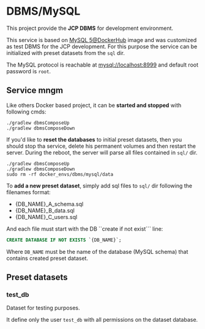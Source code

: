 # DBMS/MySQL

This project provide the **JCP DBMS** for development environment.

This service is based on [MySQL 5@DockerHub](https://hub.docker.com/_/mysql) image
and was customized as test DBMS for the JCP development. For this purpose the
service can be initialized with preset datasets from the ```sql``` dir.

The MySQL protocol is reachable at [mysql://localhost:8999]() and default root
password is ```root```.

## Service mngm

Like others Docker based project, it can be **started and stopped** with following cmds:
```shell script
./gradlew dbmsComposeUp
./gradlew dbmsComposeDown
```

If you'd like to **reset the databases** to initial preset datasets, then
you should stop tha service, delete his permanent volumes and then restart the
server. During the reboot, the server will parse all files contained in
```sql/``` dir.

```shell script
./gradlew dbmsComposeUp
./gradlew dbmsComposeDown
sudo rm -rf docker_envs/dbms/mysql/data
```

To **add a new preset dataset**, simply add sql files to ```sql/``` dir following
the filenames format:
* {DB_NAME}_A_schema.sql
* {DB_NAME}_B_data.sql
* {DB_NAME}_C_users.sql

And each file must start with the DB ``create if not exist``` line:
```sql
CREATE DATABASE IF NOT EXISTS `{DB_NAME}`;
```
Where ```DB_NAME``` must be the name of the database (MySQL schema) that contains
created preset dataset.


## Preset datasets

### test_db
Dataset for testing purposes.

It define only the user ```test_db``` with all permissions on the dataset database.

